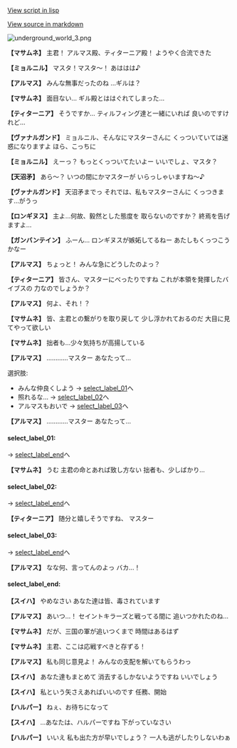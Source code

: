 [View script in lisp](../scripts/101205011.txt)

[View source in markdown](101205011.md)

![underground_world_3.png](../images/backgrounds/underground_world_3.png)

**【マサムネ】**
主君！
アルマス殿、ティターニア殿！
ようやく合流できた

**【ミョルニル】**
マスタ！マスタ～！
あははは♪

**【アルマス】**
みんな無事だったのね
…ギルは？

**【マサムネ】**
面目ない…
ギル殿とははぐれてしまった…

**【ティターニア】**
そうですか…
ティルフィング達と一緒にいれば
良いのですけれど…

**【ヴァナルガンド】**
ミョルニル、そんなにマスターさんに
くっついていては迷惑になりますよ
ほら、こっちに

**【ミョルニル】**
えーっ？
もっとくっついてたいよー
いいでしょ、マスタ？

**【天沼矛】**
あら～？
いつの間にかマスターが
いらっしゃいますね～♪

**【ヴァナルガンド】**
天沼矛までっ
それでは、私もマスターさんに
くっつきます…がうっ

**【ロンギヌス】**
主よ…何故、毅然とした態度を
取らないのですか？
終焉を告げますよ…

**【ガンバンテイン】**
ふーん…
ロンギヌスが嫉妬してるねー
あたしもくっつこうかなー

**【アルマス】**
ちょっと！
みんな急にどうしたのよっ？

**【ティターニア】**
皆さん、マスターにべったりですね
これが本領を発揮したバイブスの
力なのでしょうか？

**【アルマス】**
何よ、それ！？

**【マサムネ】**
皆、主君との繋がりを取り戻して
少し浮かれておるのだ
大目に見てやって欲しい

**【マサムネ】**
拙者も…少々気持ちが高揚している

**【アルマス】**
…………マスター
あなたって…

選択肢:
- みんな仲良くしよう → [select_label_01](#select_label_01)へ
- 照れるな… → [select_label_02](#select_label_02)へ
- アルマスもおいで → [select_label_03](#select_label_03)へ


**【アルマス】**
…………マスター
あなたって…

#### select_label_01:
 → [select_label_end](#select_label_end)へ

**【マサムネ】**
うむ
主君の命とあれば致し方ない
拙者も、少しばかり…

#### select_label_02:
 → [select_label_end](#select_label_end)へ

**【ティターニア】**
随分と嬉しそうですね、
マスター

#### select_label_03:
 → [select_label_end](#select_label_end)へ

**【アルマス】**
なな何、言ってんのよっ
バカ…！

#### select_label_end:

**【スイハ】**
やめなさい
あなた達は皆、毒されています

**【アルマス】**
あいつ…！
セイントキラーズと戦ってる間に
追いつかれたのね…

**【マサムネ】**
だが、三国の軍が追いつくまで
時間はあるはず

**【マサムネ】**
主君、ここは応戦すべきと存ずる！

**【アルマス】**
私も同じ意見よ！
みんなの支配を解いてもらうわっ

**【スイハ】**
あなた達もまとめて
消去するしかないようですね
いいでしょう

**【スイハ】**
私という矢さえあればいいのです
任務、開始

**【ハルパー】**
ねぇ、お待ちになって

**【スイハ】**
…あなたは、ハルパーですね
下がっていなさい

**【ハルパー】**
いいえ
私も出た方が早いでしょう？
一人も逃がしたりしないわぁ